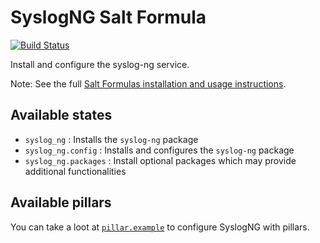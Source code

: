 # SyslogNG Salt Formula

[![Build Status](https://travis-ci.org/saltstack-formulas/syslog-ng-formula.svg?branch=master)](https://travis-ci.org/saltstack-formulas/syslog-ng-formula)

Install and configure the syslog-ng service.

Note: See the full [Salt Formulas installation and usage instructions](http://docs.saltstack.com/en/latest/topics/development/conventions/formulas.html).

## Available states

* `syslog_ng` : Installs the `syslog-ng` package
* `syslog_ng.config` : Installs and configures the `syslog-ng` package
* `syslog_ng.packages` : Install optional packages which may provide additional functionalities

## Available pillars

You can take a loot at [`pillar.example`](https://github.com/saltstack-formulas/syslog-ng-formula/blob/master/pillar.example) to configure SyslogNG with pillars.
